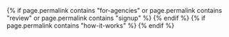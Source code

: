 <script
  src="https://code.jquery.com/jquery-3.2.1.min.js"
  integrity="sha256-hwg4gsxgFZhOsEEamdOYGBf13FyQuiTwlAQgxVSNgt4="
  crossorigin="anonymous"></script>
<script src="https://cdnjs.cloudflare.com/ajax/libs/tether/1.4.0/js/tether.min.js" integrity="sha384-DztdAPBWPRXSA/3eYEEUWrWCy7G5KFbe8fFjk5JAIxUYHKkDx6Qin1DkWx51bBrb" crossorigin="anonymous"></script>
<script src="https://maxcdn.bootstrapcdn.com/bootstrap/4.0.0-alpha.6/js/bootstrap.min.js" integrity="sha384-vBWWzlZJ8ea9aCX4pEW3rVHjgjt7zpkNpZk+02D9phzyeVkE+jo0ieGizqPLForn" crossorigin="anonymous"></script>
<script src="https://use.typekit.net/iln8jts.js"></script>
<script src="/assets/scripts/typeahead.bundle.min.js"></script>
<script>try{Typekit.load({ async: true });}catch(e){}</script>
<script async src="https://use.fontawesome.com/80e72ab7b1.js"></script>
<link href="https://use.fontawesome.com/80e72ab7b1.css" media="all" rel="stylesheet">
{% if page.permalink contains "for-agencies" or page.permalink contains "review" or page.permalink contains "signup" %}
<script src="/assets/scripts/typeahead.bundle.min.js"></script>
<script type="text/javascript" src="https://www.google.com/jsapi"></script>
<script type="text/javascript" src="https://maps.googleapis.com/maps/api/js?key=AIzaSyAj6XOc66rQpTZzrfZKnTIYcm8Mpab1c6A&libraries=places"></script>
{% endif %}
{% if page.permalink contains "how-it-works" %}
<script src="/assets/scripts/stepbar.js"></script>
{% endif %}
<script src="/assets/scripts/tagsinput.js"></script>
<script src="https://apis.google.com/js/platform.js" defer></script>
<script src="//cdnjs.cloudflare.com/ajax/libs/ScrollMagic/2.0.5/ScrollMagic.min.js"></script>
<script src="//cdnjs.cloudflare.com/ajax/libs/ScrollMagic/2.0.5/plugins/debug.addIndicators.min.js"></script>
<script src="/assets/scripts/hey.js"></script>
<script src="/assets/scripts/wow.min.js" ></script>
<script src="/assets/scripts/main.js" ></script>
<script src="https://cdnjs.cloudflare.com/ajax/libs/jquery-validate/1.16.0/jquery.validate.min.js"></script>
<script src="/assets/scripts/agentsignup.js"></script>